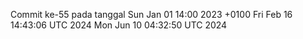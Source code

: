 Commit ke-55 pada tanggal Sun Jan 01 14:00 2023 +0100
Fri Feb 16 14:43:06 UTC 2024
Mon Jun 10 04:32:50 UTC 2024
